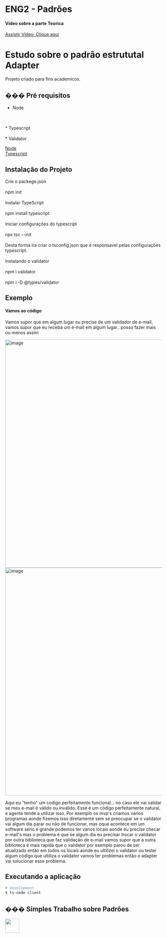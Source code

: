 # ENG2 - Padrões

#### Vídeo sobre a parte Teorica

 <a href="https://www.youtube.com/watch?v=5GQm9bB5Qh4">Assistir Vídeo: Clique aqui</a> &nbsp;

# Estudo sobre o padrão estrututal Adapter

 Projeto criado para fins academicos.

 ## ��� Pré requisitos

 * Node
 <br>
 <br>
 * Typescript
 <br>
 <br>
 * Validator

 <a href="https://nodejs.dev/">Node</a> &nbsp;
 <br>
 <a href="https://www.typescriptlang.org/">Typescript</a> &nbsp;

 ## Instalação do Projeto

Crie o packege.json
<br>
<br>
npm init
<br>
<br>
Instalar TypeScript
<br>
<br>
npm install typescript
<br>
<br>
Iniciar configurações do typescript 
<br>
<br>
npx tsc --init
<br>
<br>
Desta forma ira criar o tsconfig.json que é responsavel pelas configurações typescript.
<br>
<br>
Instalando o validator
<br>
<br>
npm i validator
<br>
<br>
npm i -D @types/validator

 ## Exemplo
 #### Vamos ao código
 Vamos supor que em algum lugar eu precise de um validador de e-mail, vamos supor que eu receba um e-mail em algum lugar.. posso fazer mais ou menos assim

 <img width="730" alt="image" src="https://user-images.githubusercontent.com/70846896/202922760-5494d534-4fac-43e6-b551-2e4ca7a5b136.png">
 <img width="730" alt="image" src="https://user-images.githubusercontent.com/70846896/202922795-1e65cadc-3ab4-4770-aa0a-17d5d7e547b0.png">

Aqui eu "tenho" um codigo perfeitamente funcional... no caso ele vai validar se meu e-mail é válido ou inválido.
Esse é um código perfeitamente natural, e agente tende a utilizar isso. Por exemplo os mvp's criamos varios programas aonde fizemos isso diretamente sem se preocupar se o validator vai algum dia parar ou não de funcionar, mas oque acontece em um software sério e grande podemos ter varios locais aonde eu precise checar e-mail's mas o problema é que se algum dia eu precisar trocar o validator por outra biblioteca que faz validação de e-mail vamos supor que a outra biblioteca é mais rapida que o validator por exemplo parou de ser atualizado então em todos os locais aonde eu ultilizei o validator ou testei algum código que ultiliza o validator vamos ter problemas então o adapter vai solucionar esse problema.

 ## Executando a aplicação

 ```bash
 # development
 $ ts-node client
 ```

 ## ��� Simples Trabalho sobre Padrões

 <a href="https://github.com/felipesm27"><img src="https://github.com/felipesm27.png" width="45" height="45"></a> &nbsp;

